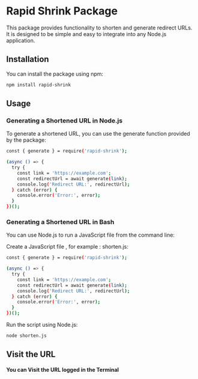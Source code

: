 # Rapid Shrink Package

This package provides functionality to shorten and  generate redirect URLs. It is designed to be simple and easy to integrate into any Node.js application.

## Installation

You can install the package using npm:

```sh
npm install rapid-shrink
```

## Usage 

### Generating a Shortened URL in Node.js
To generate a shortened URL, you can use the generate function provided by the package:

```sh
const { generate } = require('rapid-shrink');

(async () => {
  try {
    const link = 'https://example.com';
    const redirectUrl = await generate(link);
    console.log('Redirect URL:', redirectUrl);
  } catch (error) {
    console.error('Error:', error);
  }
})();
```


### Generating a Shortened URL in Bash
You can use Node.js to run a JavaScript file from the command line:

Create a JavaScript file , for example : shorten.js:

```sh
const { generate } = require('rapid-shrink');

(async () => {
  try {
    const link = 'https://example.com';
    const redirectUrl = await generate(link);
    console.log('Redirect URL:', redirectUrl);
  } catch (error) {
    console.error('Error:', error);
  }
})();

```

Run the script using Node.js:

```sh
node shorten.js
```


## Visit the URL

#### You can Visit the URL logged in the Terminal
